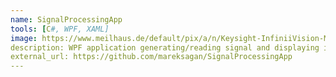 ```yaml
---
name: SignalProcessingApp
tools: [C#, WPF, XAML]
image: https://www.meilhaus.de/default/pix/a/n/Keysight-InfiniiVision-MSOX3022T.jpg
description: WPF application generating/reading signal and displaying it in real time
external_url: https://github.com/mareksagan/SignalProcessingApp
---
```


